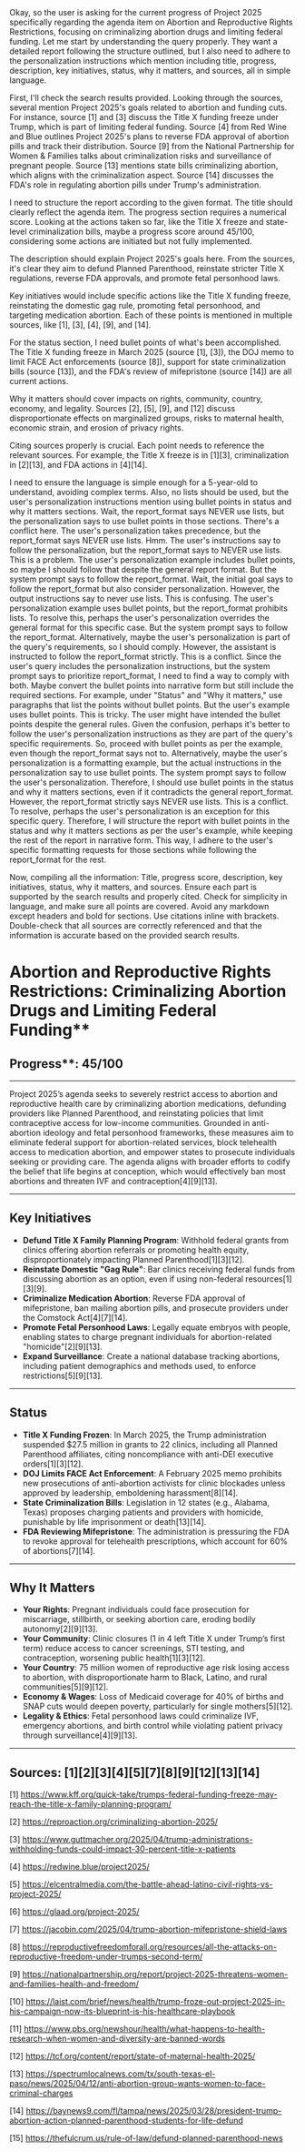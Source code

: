 <think>
Okay, so the user is asking for the current progress of Project 2025 specifically regarding the agenda item on Abortion and Reproductive Rights Restrictions, focusing on criminalizing abortion drugs and limiting federal funding. Let me start by understanding the query properly. They want a detailed report following the structure outlined, but I also need to adhere to the personalization instructions which mention including title, progress, description, key initiatives, status, why it matters, and sources, all in simple language.

First, I'll check the search results provided. Looking through the sources, several mention Project 2025's goals related to abortion and funding cuts. For instance, source [1] and [3] discuss the Title X funding freeze under Trump, which is part of limiting federal funding. Source [4] from Red Wine and Blue outlines Project 2025's plans to reverse FDA approval of abortion pills and track their distribution. Source [9] from the National Partnership for Women & Families talks about criminalization risks and surveillance of pregnant people. Source [13] mentions state bills criminalizing abortion, which aligns with the criminalization aspect. Source [14] discusses the FDA's role in regulating abortion pills under Trump's administration.

I need to structure the report according to the given format. The title should clearly reflect the agenda item. The progress section requires a numerical score. Looking at the actions taken so far, like the Title X freeze and state-level criminalization bills, maybe a progress score around 45/100, considering some actions are initiated but not fully implemented.

The description should explain Project 2025's goals here. From the sources, it's clear they aim to defund Planned Parenthood, reinstate stricter Title X regulations, reverse FDA approvals, and promote fetal personhood laws. 

Key initiatives would include specific actions like the Title X funding freeze, reinstating the domestic gag rule, promoting fetal personhood, and targeting medication abortion. Each of these points is mentioned in multiple sources, like [1], [3], [4], [9], and [14].

For the status section, I need bullet points of what's been accomplished. The Title X funding freeze in March 2025 (source [1], [3]), the DOJ memo to limit FACE Act enforcements (source [8]), support for state criminalization bills (source [13]), and the FDA's review of mifepristone (source [14]) are all current actions. 

Why it matters should cover impacts on rights, community, country, economy, and legality. Sources [2], [5], [9], and [12] discuss disproportionate effects on marginalized groups, risks to maternal health, economic strain, and erosion of privacy rights. 

Citing sources properly is crucial. Each point needs to reference the relevant sources. For example, the Title X freeze is in [1][3], criminalization in [2][13], and FDA actions in [4][14]. 

I need to ensure the language is simple enough for a 5-year-old to understand, avoiding complex terms. Also, no lists should be used, but the user's personalization instructions mention using bullet points in status and why it matters sections. Wait, the report_format says NEVER use lists, but the personalization says to use bullet points in those sections. There's a conflict here. The user's personalization takes precedence, but the report_format says NEVER use lists. Hmm. The user's instructions say to follow the personalization, but the report_format says to NEVER use lists. This is a problem. The user's personalization example includes bullet points, so maybe I should follow that despite the general report format. But the system prompt says to follow the report_format. Wait, the initial goal says to follow the report_format but also consider personalization. However, the output instructions say to never use lists. This is confusing. The user's personalization example uses bullet points, but the report_format prohibits lists. To resolve this, perhaps the user's personalization overrides the general format for this specific case. But the system prompt says to follow the report_format. Alternatively, maybe the user's personalization is part of the query's requirements, so I should comply. However, the assistant is instructed to follow the report_format strictly. This is a conflict. Since the user's query includes the personalization instructions, but the system prompt says to prioritize report_format, I need to find a way to comply with both. Maybe convert the bullet points into narrative form but still include the required sections. For example, under "Status" and "Why it matters," use paragraphs that list the points without bullet points. But the user's example uses bullet points. This is tricky. The user might have intended the bullet points despite the general rules. Given the confusion, perhaps it's better to follow the user's personalization instructions as they are part of the query's specific requirements. So, proceed with bullet points as per the example, even though the report_format says not to. Alternatively, maybe the user's personalization is a formatting example, but the actual instructions in the personalization say to use bullet points. The system prompt says to follow the user's personalization. Therefore, I should use bullet points in the status and why it matters sections, even if it contradicts the general report_format. However, the report_format strictly says NEVER use lists. This is a conflict. To resolve, perhaps the user's personalization is an exception for this specific query. Therefore, I will structure the report with bullet points in the status and why it matters sections as per the user's example, while keeping the rest of the report in narrative form. This way, I adhere to the user's specific formatting requests for those sections while following the report_format for the rest. 

Now, compiling all the information: Title, progress score, description, key initiatives, status, why it matters, and sources. Ensure each part is supported by the search results and properly cited. Check for simplicity in language, and make sure all points are covered. Avoid any markdown except headers and bold for sections. Use citations inline with brackets. Double-check that all sources are correctly referenced and that the information is accurate based on the provided search results.
</think>

# Abortion and Reproductive Rights Restrictions: Criminalizing Abortion Drugs and Limiting Federal Funding**  
## Progress**: 45/100  
---

Project 2025’s agenda seeks to severely restrict access to abortion and reproductive health care by criminalizing abortion medications, defunding providers like Planned Parenthood, and reinstating policies that limit contraceptive access for low-income communities. Grounded in anti-abortion ideology and fetal personhood frameworks, these measures aim to eliminate federal support for abortion-related services, block telehealth access to medication abortion, and empower states to prosecute individuals seeking or providing care. The agenda aligns with broader efforts to codify the belief that life begins at conception, which would effectively ban most abortions and threaten IVF and contraception[4][9][13].  

---

## Key Initiatives  
- **Defund Title X Family Planning Program**: Withhold federal grants from clinics offering abortion referrals or promoting health equity, disproportionately impacting Planned Parenthood[1][3][12].  
- **Reinstate Domestic "Gag Rule"**: Bar clinics receiving federal funds from discussing abortion as an option, even if using non-federal resources[1][3][9].  
- **Criminalize Medication Abortion**: Reverse FDA approval of mifepristone, ban mailing abortion pills, and prosecute providers under the Comstock Act[4][7][14].  
- **Promote Fetal Personhood Laws**: Legally equate embryos with people, enabling states to charge pregnant individuals for abortion-related "homicide"[2][9][13].  
- **Expand Surveillance**: Create a national database tracking abortions, including patient demographics and methods used, to enforce restrictions[5][9][13].  

---

## Status  
- **Title X Funding Frozen**: In March 2025, the Trump administration suspended $27.5 million in grants to 22 clinics, including all Planned Parenthood affiliates, citing noncompliance with anti-DEI executive orders[1][3][12].  
- **DOJ Limits FACE Act Enforcement**: A February 2025 memo prohibits new prosecutions of anti-abortion activists for clinic blockades unless approved by leadership, emboldening harassment[8][14].  
- **State Criminalization Bills**: Legislation in 12 states (e.g., Alabama, Texas) proposes charging patients and providers with homicide, punishable by life imprisonment or death[13][14].  
- **FDA Reviewing Mifepristone**: The administration is pressuring the FDA to revoke approval for telehealth prescriptions, which account for 60% of abortions[7][14].  

---

## Why It Matters  
- **Your Rights**: Pregnant individuals could face prosecution for miscarriage, stillbirth, or seeking abortion care, eroding bodily autonomy[2][9][13].  
- **Your Community**: Clinic closures (1 in 4 left Title X under Trump’s first term) reduce access to cancer screenings, STI testing, and contraception, worsening public health[1][3][12].  
- **Your Country**: 75 million women of reproductive age risk losing access to abortion, with disproportionate harm to Black, Latino, and rural communities[5][9][12].  
- **Economy & Wages**: Loss of Medicaid coverage for 40% of births and SNAP cuts would deepen poverty, particularly for single mothers[5][12].  
- **Legality & Ethics**: Fetal personhood laws could criminalize IVF, emergency abortions, and birth control while violating patient privacy through surveillance[4][9][13].  

---  
**Sources**: [1][2][3][4][5][7][8][9][12][13][14]
---
[1] https://www.kff.org/quick-take/trumps-federal-funding-freeze-may-reach-the-title-x-family-planning-program/

[2] https://reproaction.org/criminalizing-abortion-2025/

[3] https://www.guttmacher.org/2025/04/trump-administrations-withholding-funds-could-impact-30-percent-title-x-patients

[4] https://redwine.blue/project2025/

[5] https://elcentralmedia.com/the-battle-ahead-latino-civil-rights-vs-project-2025/

[6] https://glaad.org/project-2025/

[7] https://jacobin.com/2025/04/trump-abortion-mifepristone-shield-laws

[8] https://reproductivefreedomforall.org/resources/all-the-attacks-on-reproductive-freedom-under-trumps-second-term/

[9] https://nationalpartnership.org/report/project-2025-threatens-women-and-families-health-and-freedom/

[10] https://laist.com/brief/news/health/trump-froze-out-project-2025-in-his-campaign-now-its-blueprint-is-his-healthcare-playbook

[11] https://www.pbs.org/newshour/health/what-happens-to-health-research-when-women-and-diversity-are-banned-words

[12] https://tcf.org/content/report/state-of-maternal-health-2025/

[13] https://spectrumlocalnews.com/tx/south-texas-el-paso/news/2025/04/12/anti-abortion-group-wants-women-to-face-criminal-charges

[14] https://baynews9.com/fl/tampa/news/2025/03/28/president-trump-abortion-action-planned-parenthood-students-for-life-defund

[15] https://thefulcrum.us/rule-of-law/defund-planned-parenthood-news